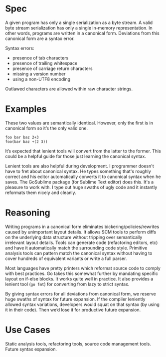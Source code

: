 # Spec

A given program has only a single serialization as a byte stream.  A valid byte stream serialization has only a single in-memory representation.  In other words, programs are written in a canonical form.  Deviations from this canonical form are a syntax error.

Syntax errors:

  * presence of tab characters
  * presence of trailing whitespace
  * presence of carriage return characters
  * missing a version number
  * using a non-UTF8 encoding

Outlawed characters are allowed within raw character strings.


# Examples

These two values are semantically identical.  However, only the first is in canonical form so it’s the only valid one.

    foo bar baz 2+3
    foo(bar baz +(2 3))

It’s expected that lenient tools will convert from the latter to the former.  This could be a helpful guide for those just learning the canonical syntax.

Lenient tools are also helpful during development.  I programmer doesn't have to fret about canonical syntax.  He types something that's roughly correct and his editor automatically converts it to canonical syntax when he saves.  The GoSublime package (for Sublime Text editor) does this.  It's a pleasure to work with.  I type out huge swaths of ugly code and it instantly reformats them nicely and cleanly.


# Reasoning

Writing programs in a canonical form eliminates bickering/policies/rewrites caused by unimportant layout details.  It allows SCM tools to perform diffs on the underlying data structure without tripping over semantically irrelevant layout details.  Tools can generate code (refactoring editors, etc) and have it automatically match the surrounding code style.  Primitive  analysis tools can pattern match the canonical syntax without having to cover hundreds of equivalent variants or write a full parser.

Most languages have pretty printers which reformat source code to comply with best practices.  Go takes this somewhat further by mandating specific layout on if-else blocks.  It works quite well in practice.  It also provides a lenient tool (`go fmt`) for converting from lazy to strict syntax.

By giving syntax errors for all deviations from canonical form, we reserve huge swaths of syntax for future expansion.  If the compiler leniently allowed syntax variations, developers would squat on that syntax (by using it in their code).  Then we’d lose it for productive future expansion.


# Use Cases

Static analysis tools, refactoring tools, source code management tools.  Future syntax expansion.
